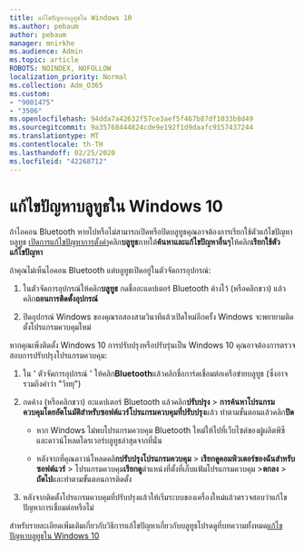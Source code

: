 ```yaml
---
title: แก้ไขปัญหาบลูทูธใน Windows 10
ms.author: pebaum
author: pebaum
manager: mnirkhe
ms.audience: Admin
ms.topic: article
ROBOTS: NOINDEX, NOFOLLOW
localization_priority: Normal
ms.collection: Adm_O365
ms.custom:
- "9001475"
- "3506"
ms.openlocfilehash: 94dda7a42632f57ce3aef5f467b87df1033b8d49
ms.sourcegitcommit: 9a35768444824cde9e192f1d9daafc9157437244
ms.translationtype: MT
ms.contentlocale: th-TH
ms.lasthandoff: 02/25/2020
ms.locfileid: "42268712"
---
```

# <a name="fix-bluetooth-problems-in-windows-10"></a>แก้ไขปัญหาบลูทูธใน Windows 10

ถ้าไอคอน Bluetooth หายไปหรือไม่สามารถเปิดหรือปิดบลูทูธคุณอาจต้องการเรียกใช้ตัวแก้ไขปัญหาบลูทูธ [เปิดการแก้ไขปัญหาการตั้งค่า](ms-settings:troubleshoot)คลิก**บลูทูธ**ภายใต้**ค้นหาและแก้ไขปัญหาอื่นๆ**ให้คลิก**เรียกใช้ตัวแก้ไขปัญหา**

ถ้าคุณไม่เห็นไอคอน Bluetooth แต่บลูทูธเปิดอยู่ในตัวจัดการอุปกรณ์:

1. ในตัวจัดการอุปกรณ์ให้คลิก**บลูทูธ** กดชื่ออะแดปเตอร์ Bluetooth ค้างไว้ (หรือคลิกขวา) แล้วคลิก**ถอนการติดตั้งอุปกรณ์**

2. ปิดอุปกรณ์ Windows ของคุณรอสองสามวินาทีแล้วเปิดใหม่อีกครั้ง Windows จะพยายามติดตั้งโปรแกรมควบคุมใหม่

หากคุณเพิ่งติดตั้ง Windows 10 การปรับปรุงหรือปรับรุ่นเป็น Windows 10 คุณอาจต้องการตรวจสอบการปรับปรุงโปรแกรมควบคุม:

1. ใน ' ตัวจัดการอุปกรณ์ ' ให้คลิก**Bluetooth**แล้วคลิกชื่อการ์ดเชื่อมต่อเครือข่ายบลูทูธ (ซึ่งอาจรวมถึงคำว่า "วิทยุ")

2. กดค้าง (หรือคลิกขวา) อะแดปเตอร์ Bluetooth แล้วคลิก**ปรับปรุง** > **การค้นหาโปรแกรมควบคุมโดยอัตโนมัติสำหรับซอฟต์แวร์โปรแกรมควบคุมที่ปรับปรุง**แล้ว ทำตามขั้นตอนแล้วคลิก**ปิด**

      - หาก Windows ไม่พบโปรแกรมควบคุม Bluetooth ใหม่ให้ไปที่เว็บไซต์ของผู้ผลิตพีซีและดาวน์โหลดไดรเวอร์บลูทูธล่าสุดจากที่นั่น

    - หลังจากที่คุณดาวน์โหลดคลิ**กปรับปรุงโปรแกรมควบคุม** > **เรียกดูคอมพิวเตอร์ของฉันสำหรับซอฟต์แวร์** > โปรแกรมควบคุม**เรียกดู**ตำแหน่งที่ตั้งที่เก็บแฟ้มโปรแกรมควบคุม >**ตกลง** > **ถัดไป**และทำตามขั้นตอนการติดตั้ง

3. หลังจากติดตั้งโปรแกรมควบคุมที่ปรับปรุงแล้วให้เริ่มระบบของเครื่องใหม่แล้วตรวจสอบว่าแก้ไขปัญหาการเชื่อมต่อหรือไม่

สำหรับรายละเอียดเพิ่มเติมเกี่ยวกับวิธีการแก้ไขปัญหาเกี่ยวกับบลูทูธโปรดดูที่บทความทั้งหมด[แก้ไขปัญหาบลูทูธใน Windows 10](https://support.microsoft.com/help/14169/windows-10-fix-bluetooth-problems)
